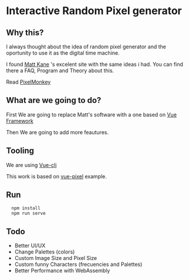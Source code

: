 # Interactive Random Pixel generator

## Why this?

I always thought about the idea of random pixel generator and the oportunity
to use it as the digital time machine.

I found [Matt Kane](http://www.mattkane.com/) 's excelent site with the same ideas i had.
You can find there a FAQ, Program and Theory about this.

Read [PixelMonkey](http://pixelmonkeys.org/)


## What are we going to do?

First We are going to replace Matt's software with a one based on [Vue Framework](https://vuejs.org/)

Then We are going to add more feautures.


## Tooling

We are using [Vue-cli](https://github.com/vuejs/vue-cli)

This work is based on [vue-pixel](https://github.com/yhosun/vue-pixel) example.


## Run

```
  npm install
  npm run serve
```

## Todo

 - Better UI/UX
 - Change Palettes (colors)
 - Custom Image Size and Pixel Size
 - Custom funny Characters (frecuencies and Palettes)
 - Better Performance with WebAssembly
